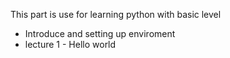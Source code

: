 This part is use for learning python with basic level
- Introduce and setting up enviroment
- lecture 1 - Hello world
